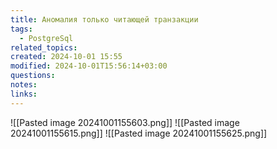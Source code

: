 ```yaml
---
title: Аномалия только читающей транзакции
tags:
  - PostgreSql
related_topics: 
created: 2024-10-01 15:55
modified: 2024-10-01T15:56:14+03:00
questions: 
notes: 
links: 
---
```


![[Pasted image 20241001155603.png]]
![[Pasted image 20241001155615.png]]
![[Pasted image 20241001155625.png]]